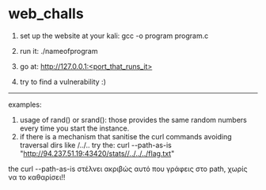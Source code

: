 # web_challs

1. set up the website at your kali:
   gcc -o program program.c

2. run it: ./nameofprogram
3. go at: http://127.0.0.1:<port_that_runs_it>

4. try to find a vulnerability :)
-------------------------------------------------------------------------
examples:
1. usage of rand() or srand(): those provides the same random numbers every time you start the instance.
2. if there is a mechanism that sanitise the curl commands avoiding traversal dirs like /../.. try the:
   curl --path-as-is "http://94.237.51.19:43420/stats//../../../flag.txt"

the curl --path-as-is  στέλνει ακριβώς αυτό που γράφεις στο path, χωρίς να το καθαρίσει!!
